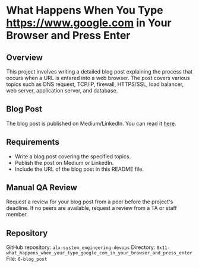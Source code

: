 # What Happens When You Type https://www.google.com in Your Browser and Press Enter

## Overview
This project involves writing a detailed blog post explaining the process that occurs when a URL is entered into a web browser. The post covers various topics such as DNS request, TCP/IP, firewall, HTTPS/SSL, load balancer, web server, application server, and database.

## Blog Post
The blog post is published on Medium/LinkedIn. You can read it [here](https://docs.google.com/document/d/1E4FBSPZtjZqZWYv4ubz21RbtVwyfuDicxdtV8UdBoAE/edit?usp=sharing).

## Requirements
- Write a blog post covering the specified topics.
- Publish the post on Medium or LinkedIn.
- Include the URL of the blog post in this README file.

## Manual QA Review
Request a review for your blog post from a peer before the project's deadline. If no peers are available, request a review from a TA or staff member.

## Repository
GitHub repository: `alx-system_engineering-devops`
Directory: `0x11-what_happens_when_your_type_google_com_in_your_browser_and_press_enter`
File: `0-blog_post`

